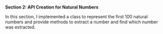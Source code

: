 **Section 2: API Creation for Natural Numbers**

In this section, I implemented a class to represent the first 100 natural numbers and
provide methods to extract a number and find which number was extracted.

